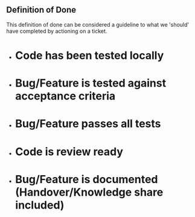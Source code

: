 ## Definition of Done

This definition of done can be considered a guideline to what we 'should' have completed by actioning on a ticket.

- # Code has been tested locally
- # Bug/Feature is tested against acceptance criteria
- # Bug/Feature passes all tests
- # Code is review ready
- # Bug/Feature is documented (Handover/Knowledge share included)
